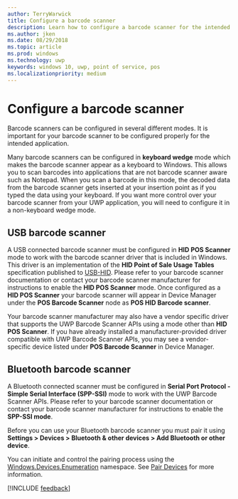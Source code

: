 ```yaml
---
author: TerryWarwick
title: Configure a barcode scanner
description: Learn how to configure a barcode scanner for the intended application.
ms.author: jken
ms.date: 08/29/2018
ms.topic: article
ms.prod: windows
ms.technology: uwp
keywords: windows 10, uwp, point of service, pos
ms.localizationpriority: medium
---
```


# Configure a barcode scanner

Barcode scanners can be configured in several different modes.  It is important for your barcode scanner to be configured properly for the intended application.

Many barcode scanners can be configured in **keyboard wedge** mode which makes the barcode scanner appear as a keyboard to Windows.  This allows you to scan barcodes into applications that are not barcode scanner aware such as Notepad.  When you scan a barcode in this mode, the decoded data from the barcode scanner gets inserted at your insertion point as if you typed the data using your keyboard.  If you want more control over your barcode scanner from your UWP application, you will need to configure it in a non-keyboard wedge mode.

## USB barcode scanner
A USB connected barcode scanner must be configured in **HID POS Scanner** mode to work with the barcode scanner driver that is included in Windows. This driver is an implementation of the **HID Point of Sale Usage Tables** specification published to [USB-HID](http://www.usb.org/developers/hidpage/).  Please refer to your barcode scanner documentation or contact your barcode scanner manufacturer for instructions to enable the **HID POS Scanner** mode.  Once configured as a **HID POS Scanner** your barcode scanner will appear in Device Manager under the **POS Barcode Scanner** node as **POS HID Barcode scanner**.

Your barcode scanner manufacturer may also have a vendor specific driver that supports the UWP Barcode Scanner APIs using a mode other than **HID POS Scanner**.  If you have already installed a manufacturer-provided driver compatible with UWP Barcode Scanner APIs, you may see a vendor-specific device listed under **POS Barcode Scanner** in Device Manager.

## Bluetooth barcode scanner
A Bluetooth connected scanner must be configured in **Serial Port Protocol - Simple Serial Interface (SPP-SSI)** mode to work with the UWP Barcode Scanner APIs.  Please refer to your barcode scanner documentation or contact your barcode scanner manufacturer for instructions to enable the **SPP-SSI mode**.

Before you can use your Bluetooth barcode scanner you must pair it using **Settings > Devices > Bluetooth & other devices > Add Bluetooth or other device**.

You can initiate and control the pairing process using the [Windows.Devices.Enumeration](https://docs.microsoft.com/uwp/api/windows.devices.enumeration) namespace.  See [Pair Devices](https://docs.microsoft.com/windows/uwp/devices-sensors/pair-devices) for more information.

[!INCLUDE [feedback](./includes/pos-feedback.md)]